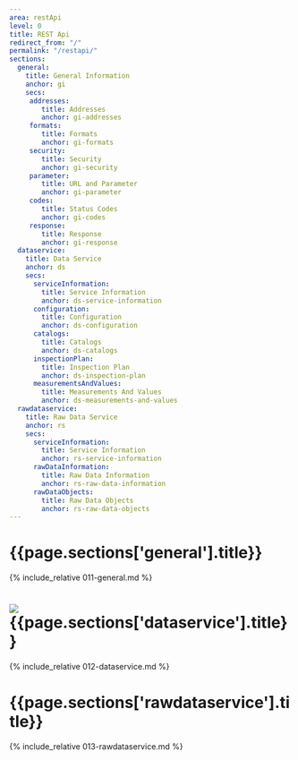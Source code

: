 ```yaml
---
area: restApi
level: 0
title: REST Api
redirect_from: "/"
permalink: "/restapi/"
sections:
  general:
    title: General Information
    anchor: gi
    secs:
     addresses:
        title: Addresses
        anchor: gi-addresses
     formats:
        title: Formats
        anchor: gi-formats
     security:
        title: Security
        anchor: gi-security
     parameter:
        title: URL and Parameter
        anchor: gi-parameter
     codes:
        title: Status Codes
        anchor: gi-codes
     response:
        title: Response
        anchor: gi-response
  dataservice:
    title: Data Service
    anchor: ds
    secs:
      serviceInformation:
        title: Service Information
        anchor: ds-service-information
      configuration:
        title: Configuration
        anchor: ds-configuration
      catalogs:
        title: Catalogs
        anchor: ds-catalogs
      inspectionPlan:
        title: Inspection Plan
        anchor: ds-inspection-plan
      measurementsAndValues:
        title: Measurements And Values
        anchor: ds-measurements-and-values
  rawdataservice:
    title: Raw Data Service
    anchor: rs
    secs:
      serviceInformation:
        title: Service Information
        anchor: rs-service-information
      rawDataInformation:
        title: Raw Data Information
        anchor: rs-raw-data-information
      rawDataObjects:
        title: Raw Data Objects
        anchor: rs-raw-data-objects
---
```


<h1 id="{{page.sections['general'].anchor}}">{{page.sections['general'].title}}</h1>

{% include_relative 011-general.md %}

<p class="dottedline" />

<h1 id="{{page.sections['dataservice'].anchor}}"><img src="/PiWeb-Api/images/database-table.png"> {{page.sections['dataservice'].title}}</h1>

{% include_relative 012-dataservice.md %}

<p class="dottedline" />

<h1 id="{{page.sections['rawdataservice'].anchor}}">{{page.sections['rawdataservice'].title}}</h1>

{% include_relative 013-rawdataservice.md %}
